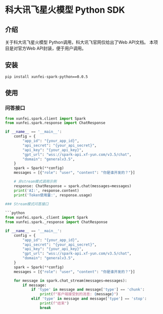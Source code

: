 # 科大讯飞星火模型 Python SDK

## 介绍

关于科大讯飞星火模型 Python调用，科大讯飞官网仅给出了Web API文档。 本项目是对官方Web API封装，便于用户调用。

## 安装

```
pip install xunfei-spark-python==0.0.5
```

## 使用

### 问答接口

```python
from xunfei.spark.client import Spark
from xunfei.spark.response import ChatResponse

if __name__ == '__main__':
    config = {
        "app_id": "{your_app_id}",
        "api_secret": "{your_api_secret}",
        "api_key": "{your_api_key}",
        "gpt_url": "wss://spark-api.xf-yun.com/v3.5/chat",
        "domain": "generalv3.5",
    }
    spark = Spark(**config)
    messages = [{"role": "user", "content": "你是谁开发的？"}]

    # 非stream模式调用示例
    response: ChatResponse = spark.chat(messages=messages)
    print('AI:', response.content)
    print('Token使用量:', response.usage)

### Stream模式问答接口
    
```python
from xunfei.spark._client import Spark
from xunfei.spark._response import ChatResponse

if __name__ == '__main__':
    config = {
        "app_id": "{your_app_id}",
        "api_secret": "{your_api_secret}",
        "api_key": "{your_api_key}",
        "gpt_url": "wss://spark-api.xf-yun.com/v3.5/chat",
        "domain": "generalv3.5",
    }
    spark = Spark(**config)
    messages = [{"role": "user", "content": "你是谁开发的？"}]

    for message in spark.chat_stream(messages=messages):
        if message:
            if 'type' in message and message['type'] == 'chunk':
                print(f"客户端接受到的消息: {message}")
            elif 'type' in message and message['type'] == 'stop':
                print(f"结束")
                break
